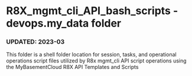# R8X_mgmt_cli_API_bash_scripts - devops.my_data folder

### UPDATED:  2023-03

This folder is a shell folder location for session, tasks, and operational operations script files utilized by R8x mgmt_cli API script operations using the MyBasementCloud R8X API Templates and Scripts

